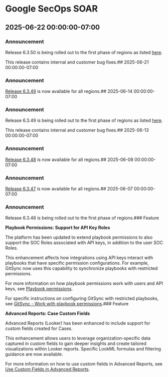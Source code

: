 # Google SecOps SOAR

## 2025-06-22 00:00:00-07:00

### Announcement

Release 6.3.50 is being rolled out to the first phase of regions as listed [here](https://cloud.google.com/chronicle/docs/soar/overview-and-introduction/soar-gradual-release).

This release contains internal and customer bug fixes.## 2025-06-21 00:00:00-07:00

### Announcement

[Release 6.3.49](https://cloud.google.com/chronicle/docs/soar/release-notes#June_14_2025) is now available for all regions.## 2025-06-14 00:00:00-07:00

### Announcement

Release 6.3.49 is being rolled out to the first phase of regions as listed [here](https://cloud.google.com/chronicle/docs/soar/release-notes#March_03_2025).

This release contains internal and customer bug fixes.## 2025-06-13 00:00:00-07:00

### Announcement

[Release 6.3.48](https://cloud.google.com/chronicle/docs/soar/release-notes#June_07_2025) is now available for all regions.## 2025-06-08 00:00:00-07:00

### Announcement

[Release 6.3.47](https://cloud.google.com/chronicle/docs/soar/release-notes#May_24_2025) is now available for all regions.## 2025-06-07 00:00:00-07:00

### Announcement

Release 6.3.48 is being rolled out to the first phase of regions.### Feature

**Playbook Permissions: Support for API Key Roles**

The platform has been updated to extend playbook permissions to also support the SOC Roles associated with API keys, in addition to the user SOC Roles.

This enhancement affects how integrations using API keys interact with playbooks that have specific permission configurations. For example, GitSync now uses this capability to synchronize playbooks with restricted permissions.

For more information on how playbook permissions work with users and API keys, see [Playbook permissions](http://cloud.google.com/chronicle/docs/soar/respond/working-with-playbooks/playbook-permissions).

For specific instructions on configuring GitSync with restricted playbooks, see [GitSync - Work with playbook permissions](https://cloud.google.com/chronicle/docs/soar/marketplace/power-ups/gitsync#work-with-playbook-permissions).### Feature

**Advanced Reports: Case Custom Fields**

Advanced Reports (Looker) has been enhanced to include support for custom fields created for Cases.

This enhancement allows users to leverage organization-specific data captured in custom fields to gain deeper insights and create tailored visualizations within Looker reports. Specific LookML formulas and filtering guidance are now available.

For more information on how to use custom fields in Advanced Reports, see [Use Custom Fields in Advanced Reports](https://cloud.google.com/chronicle/docs/soar/investigate/working-with-cases/adding-custom-fields#use-custom-fields-in-advanced-reports).